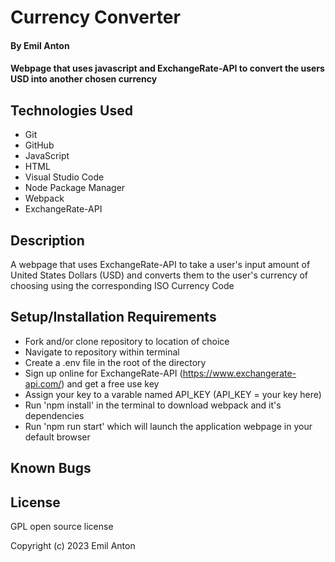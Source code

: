 # Currency Converter

#### By Emil Anton

#### Webpage that uses javascript and ExchangeRate-API to convert the users USD into another chosen currency

## Technologies Used

* Git
* GitHub
* JavaScript
* HTML
* Visual Studio Code
* Node Package Manager
* Webpack
* ExchangeRate-API

## Description

A webpage that uses ExchangeRate-API to take a user's input amount of United States Dollars (USD) and converts them to the user's currency of choosing using the corresponding ISO Currency Code

## Setup/Installation Requirements

* Fork and/or clone repository to location of choice
* Navigate to repository within terminal
* Create a .env file in the root of the directory
* Sign up online for ExchangeRate-API (https://www.exchangerate-api.com/) and get a free use key
* Assign your key to a varable named API_KEY (API_KEY = your key here)
* Run 'npm install' in the terminal to download webpack and it's dependencies
* Run 'npm run start' which will launch the application webpage in your default browser

## Known Bugs

## License

GPL open source license

Copyright (c) 2023 Emil Anton